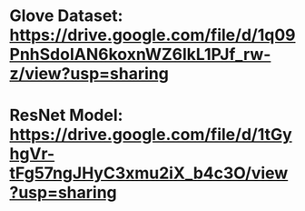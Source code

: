 # Glove Dataset: https://drive.google.com/file/d/1q09PnhSdoIAN6koxnWZ6lkL1PJf_rw-z/view?usp=sharing
# ResNet Model: https://drive.google.com/file/d/1tGyhgVr-tFg57ngJHyC3xmu2iX_b4c3O/view?usp=sharing
